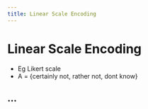 ```yaml
---
title: Linear Scale Encoding
---
```


# Linear Scale Encoding
- Eg Likert scale
- A = {certainly not, rather not, dont know}

## …


